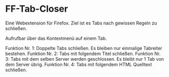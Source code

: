 # FF-Tab-Closer
Eine Webextension für Firefox. Ziel ist es Tabs nach gewissen Regeln zu schließen.


Aufrufbar über das Kontextmenü auf einem Tab.

Funktion Nr. 1: Doppelte Tabs schließen. Es bleiben nur einmalige Tabreiter bestehen.
Funktion Nr. 2: Tabs mit folgendem Titel schließen.
Funktion Nr. 3: Tabs mit dem selben Server werden geschlossen. Es bleibt nur 1 Tab von dem Server übrig.
Funktion Nr. 4: Tabs mit folgendem HTML Quelltext schließen.
